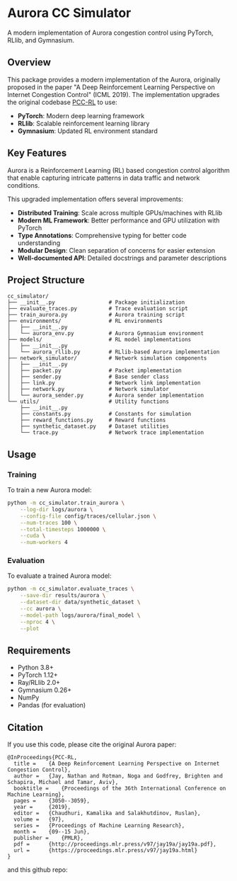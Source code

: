 # Aurora CC Simulator

A modern implementation of Aurora congestion control using PyTorch, RLlib, and Gymnasium.

## Overview

This package provides a modern implementation of the Aurora, originally proposed in the paper "A Deep Reinforcement Learning Perspective on Internet Congestion Control" (ICML 2019). The implementation upgrades the original codebase [PCC-RL](https://github.com/PCCproject/PCC-RL) to use:

- **PyTorch**: Modern deep learning framework
- **RLlib**: Scalable reinforcement learning library
- **Gymnasium**: Updated RL environment standard

## Key Features

Aurora is a Reinforcement Learning (RL) based congestion control algorithm that enable capturing intricate patterns in data traffic and network conditions.

This upgraded implementation offers several improvements:

- **Distributed Training**: Scale across multiple GPUs/machines with RLlib
- **Modern ML Framework**: Better performance and GPU utilization with PyTorch
- **Type Annotations**: Comprehensive typing for better code understanding
- **Modular Design**: Clean separation of concerns for easier extension
- **Well-documented API**: Detailed docstrings and parameter descriptions

## Project Structure

```
cc_simulator/
├── __init__.py                 # Package initialization
├── evaluate_traces.py          # Trace evaluation script
├── train_aurora.py             # Aurora training script
├── environments/               # RL environments
│   ├── __init__.py
│   └── aurora_env.py           # Aurora Gymnasium environment
├── models/                     # RL model implementations
│   ├── __init__.py
│   └── aurora_rllib.py         # RLlib-based Aurora implementation
├── network_simulator/          # Network simulation components
│   ├── __init__.py
│   ├── packet.py               # Packet implementation
│   ├── sender.py               # Base sender class
│   ├── link.py                 # Network link implementation
│   ├── network.py              # Network simulator
│   └── aurora_sender.py        # Aurora sender implementation
└── utils/                      # Utility functions
    ├── __init__.py
    ├── constants.py            # Constants for simulation
    ├── reward_functions.py     # Reward functions
    ├── synthetic_dataset.py    # Dataset utilities
    └── trace.py                # Network trace implementation
```

## Usage

### Training

To train a new Aurora model:

```bash
python -m cc_simulator.train_aurora \
    --log-dir logs/aurora \
    --config-file config/traces/cellular.json \
    --num-traces 100 \
    --total-timesteps 1000000 \
    --cuda \
    --num-workers 4
```

### Evaluation

To evaluate a trained Aurora model:

```bash
python -m cc_simulator.evaluate_traces \
    --save-dir results/aurora \
    --dataset-dir data/synthetic_dataset \
    --cc aurora \
    --model-path logs/aurora/final_model \
    --nproc 4 \
    --plot
```

## Requirements

- Python 3.8+
- PyTorch 1.12+
- Ray/RLlib 2.0+
- Gymnasium 0.26+
- NumPy
- Pandas (for evaluation)

## Citation

If you use this code, please cite the original Aurora paper:

```
@InProceedings{PCC-RL,
  title = 	 {A Deep Reinforcement Learning Perspective on Internet Congestion Control},
  author = 	 {Jay, Nathan and Rotman, Noga and Godfrey, Brighten and Schapira, Michael and Tamar, Aviv},
  booktitle = 	 {Proceedings of the 36th International Conference on Machine Learning},
  pages = 	 {3050--3059},
  year = 	 {2019},
  editor = 	 {Chaudhuri, Kamalika and Salakhutdinov, Ruslan},
  volume = 	 {97},
  series = 	 {Proceedings of Machine Learning Research},
  month = 	 {09--15 Jun},
  publisher =    {PMLR},
  pdf = 	 {http://proceedings.mlr.press/v97/jay19a/jay19a.pdf},
  url = 	 {https://proceedings.mlr.press/v97/jay19a.html}
}
``` 

and this github repo:

```

```
